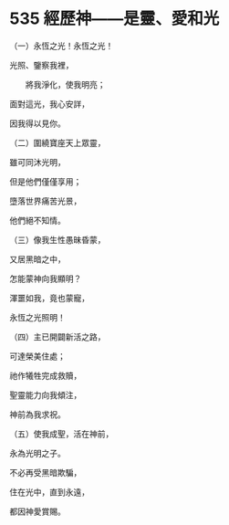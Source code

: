 # 535 經歷神——是靈、愛和光

（一）永恆之光！永恆之光！

光照、鑒察我裡，

　　將我淨化，使我明亮；

面對這光，我心安詳，

因我得以見你。

（二）圍繞寶座天上眾靈，

雖可同沐光明，

但是他們僅僅享用；

墮落世界痛苦光景，

他們絕不知情。

（三）像我生性愚昧昏蒙，

又居黑暗之中，

怎能蒙神向我顯明？

渾噩如我，竟也蒙寵，

永恆之光照明！

（四）主已開闢新活之路，

可達榮美住處；

祂作犧牲完成救贖，

聖靈能力向我傾注，

神前為我求祝。

（五）使我成聖，活在神前，

永為光明之子。

不必再受黑暗欺騙，

住在光中，直到永遠，

都因神愛賞賜。

